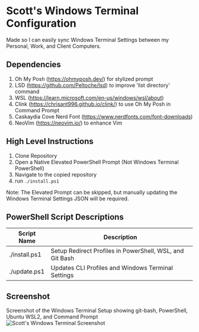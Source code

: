 # Scott's Windows Terminal Configuration
Made so I can easily sync Windows Terminal Settings between my Personal, Work, and Client Computers. 

## Dependencies
1. Oh My Posh (https://ohmyposh.dev/) for stylized prompt
1. LSD (https://github.com/Peltoche/lsd) to improve 'list directory' command
1. WSL (https://learn.microsoft.com/en-us/windows/wsl/about)
1. Clink (https://chrisant996.github.io/clink/) to use Oh My Posh in Command Prompt
1. Caskaydia Cove Nerd Font (https://www.nerdfonts.com/font-downloads)
1. NeoVim (https://neovim.io/) to enhance Vim

## High Level Instructions
1. Clone Repository
1. Open a Native Elevated PowerShell Prompt (Not Windows Terminal PowerShell)
1. Navigate to the copied repository
1. run `./install.ps1`

Note: The Elevated Prompt can be skipped, but manually updating the Windows Terminal Settings JSON will be required.  

## PowerShell Script Descriptions
Script Name | Description
---|---
./install.ps1 | Setup Redirect Profiles in PowerShell, WSL, and Git Bash
./update.ps1 | Updates CLI Profiles and Windows Terminal Settings

## Screenshot
Screenshot of the Windows Terminal Setup showing git-bash, PowerShell, Ubuntu WSL2, and Command Prompt
![Scott's Windows Terminal Screenshot](https://github.com/infrastructure-automator/scott-win-terminal-config/blob/main/screenshot/terminal.png?raw=true)
